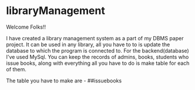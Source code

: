 # libraryManagement
Welcome Folks!!

I have created a library management system as a part of my DBMS paper project. It can be used in any library, all you have to to is update the database to which the program is connected to. 
For the backend(database) I've used MySql. You can keep the records of admins, books, students who issue books, along with everything all you have to do is make table for each of them.

The table you have to make are - 
##issuebooks
